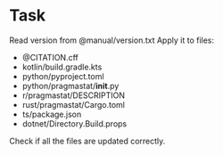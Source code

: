 # Task

Read version from @manual/version.txt
Apply it to files:
- @CITATION.cff
- kotlin/build.gradle.kts
- python/pyproject.toml
- python/pragmastat/__init__.py
- r/pragmastat/DESCRIPTION
- rust/pragmastat/Cargo.toml
- ts/package.json
- dotnet/Directory.Build.props

Check if all the files are updated correctly.
